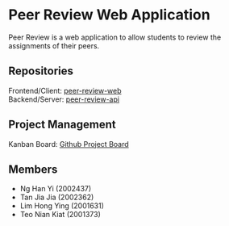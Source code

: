 # Peer Review Web Application

Peer Review is a web application to allow students to review the assignments of their peers.

## Repositories
Frontend/Client: [peer-review-web](https://github.com/Integrative-Team-Project/peer-review-web)  
Backend/Server: [peer-review-api](https://github.com/Integrative-Team-Project/peer-review-api)

## Project Management
Kanban Board: [Github Project Board](https://github.com/orgs/Integrative-Team-Project/projects/2)

## Members
- Ng Han Yi (2002437)
- Tan Jia Jia (2002362)
- Lim Hong Ying (2001631)
- Teo Nian Kiat (2001373)
